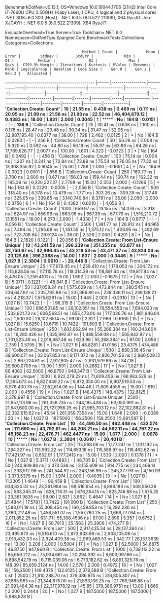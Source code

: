 
BenchmarkDotNet=v0.13.1, OS=Windows 10.0.19044.1706 (21H2)
Intel Core i7-7660U CPU 2.50GHz (Kaby Lake), 1 CPU, 4 logical and 2 physical cores
.NET SDK=6.0.300
  [Host]     : .NET 6.0.5 (6.0.522.21309), X64 RyuJIT
  Job-XJCAYH : .NET 6.0.5 (6.0.522.21309), X64 RyuJIT

EvaluateOverhead=True  Server=True  Toolchain=.NET 6.0  
Namespace=DotNetTips.Spargine.Core.BenchmarkTests.Collections  Categories=Collections  

                                       Method | Count |             Mean |          Error |         StdDev |        StdErr |              Min |               Q1 |           Median |               Q3 |              Max |          Op/s |  CI99.9% Margin | Iterations | Kurtosis | MValue | Skewness | Rank | LogicalGroup | Baseline | Code Size |    Gen 0 |    Gen 1 |    Gen 2 |   Allocated |
--------------------------------------------- |------ |-----------------:|---------------:|---------------:|--------------:|-----------------:|-----------------:|-----------------:|-----------------:|-----------------:|--------------:|----------------:|-----------:|---------:|-------:|---------:|-----:|------------- |--------- |----------:|---------:|---------:|---------:|------------:|
                   **'Collection.Create: Count'** |    **10** |         **21.55 ns** |       **0.438 ns** |       **0.469 ns** |      **0.111 ns** |         **20.95 ns** |         **21.09 ns** |         **21.56 ns** |         **21.93 ns** |         **22.52 ns** | **46,404,879.12** |       **0.4383 ns** |      **18.00** |    **1.831** |  **2.000** |   **0.3045** |    **1** |            ***** |       **No** |     **164 B** |   **0.0151** |        **-** |        **-** |       **136 B** |
                   'Collection.Create: Count' |    25 |         30.41 ns |       0.638 ns |       1.100 ns |      0.178 ns |         28.47 ns |         29.48 ns |         30.34 ns |         31.47 ns |         32.06 ns | 32,887,195.46 |       0.6377 ns |      38.00 |    1.728 |  2.462 |   0.0125 |    2 |            * |       No |     164 B |   0.0283 |        - |        - |       256 B |
                   'Collection.Create: Count' |    50 |         56.28 ns |       2.008 ns |       5.920 ns |      0.592 ns |         44.80 ns |         50.18 ns |         55.97 ns |         62.86 ns |         64.26 ns | 17,769,626.77 |       2.0077 ns |     100.00 |    1.601 |  4.323 |  -0.0723 |    3 |            * |       No |     164 B |   0.0492 |        - |        - |       456 B |
                   'Collection.Create: Count' |   100 |         75.14 ns |       0.904 ns |       1.207 ns |      0.241 ns |         72.84 ns |         73.89 ns |         75.54 ns |         76.05 ns |         77.32 ns | 13,308,355.92 |       0.9045 ns |      25.00 |    1.789 |  2.000 |  -0.1651 |    4 |            * |       No |     164 B |   0.0923 |   0.0001 |        - |       856 B |
                   'Collection.Create: Count' |   250 |        160.77 ns |       2.780 ns |       2.600 ns |      0.671 ns |        156.03 ns |        159.44 ns |        160.74 ns |        162.32 ns |        165.29 ns |  6,220,227.37 |       2.7798 ns |      15.00 |    2.053 |  2.000 |  -0.1266 |    5 |            * |       No |     164 B |   0.2220 |   0.0005 |        - |     2,056 B |
                   'Collection.Create: Count' |   500 |        318.40 ns |       6.378 ns |      10.479 ns |      1.771 ns |        303.26 ns |        309.39 ns |        317.46 ns |        325.05 ns |        339.65 ns |  3,140,740.84 |       6.3781 ns |      35.00 |    2.050 |  2.000 |   0.3756 |    6 |            * |       No |     164 B |   0.4382 |   0.0010 |        - |     4,056 B |
                   'Collection.Create: Count' |  1000 |        659.97 ns |      13.155 ns |      14.076 ns |      3.318 ns |        624.97 ns |        656.96 ns |        663.96 ns |        667.39 ns |        677.79 ns |  1,515,210.72 |      13.1551 ns |      18.00 |    4.273 |  2.000 |  -1.4330 |    7 |            * |       No |     164 B |   0.8717 |        - |        - |     8,056 B |
                   'Collection.Create: Count' |  2500 |      1,381.77 ns |      26.912 ns |      44.965 ns |      7.494 ns |      1,295.69 ns |      1,351.55 ns |      1,375.12 ns |      1,406.95 ns |      1,492.69 ns |    723,708.94 |      26.9124 ns |      36.00 |    2.526 |  2.000 |   0.4201 |    8 |            * |       No |     164 B |   2.1820 |   0.1221 |        - |    20,056 B |
 **'Collection.Create: From List-Ensure Unique'** |    **10** |     **43,241.59 ns** |     **396.239 ns** |     **351.255 ns** |     **93.877 ns** |     **42,750.67 ns** |     **42,986.45 ns** |     **43,218.53 ns** |     **43,471.37 ns** |     **43,824.04 ns** |     **23,125.88** |     **396.2388 ns** |      **14.00** |    **1.637** |  **2.000** |   **0.3446** |    **9** |            ***** |       **No** |   **1,027 B** |   **2.3804** |   **0.0610** |        **-** |    **20,449 B** |
 'Collection.Create: From List-Ensure Unique' |    25 |    117,979.45 ns |   1,259.410 ns |   1,178.053 ns |    304.172 ns |    115,828.56 ns |    117,115.78 ns |    118,014.39 ns |    118,891.64 ns |    119,817.84 ns |      8,476.05 |   1,259.4101 ns |      15.00 |    1.692 |  2.000 |  -0.1675 |   12 |            * |       No |   1,027 B |   5.3711 |   0.1221 |        - |    48,841 B |
 'Collection.Create: From List-Ensure Unique' |    50 |    237,058.24 ns |   1,575.629 ns |   1,473.844 ns |    380.545 ns |    234,647.92 ns |    235,792.88 ns |    237,366.80 ns |    238,336.11 ns |    239,138.21 ns |      4,218.37 |   1,575.6291 ns |      15.00 |    1.445 |  2.000 |  -0.2310 |   13 |            * |       No |   1,027 B |  10.7422 |        - |        - |    96,315 B |
 'Collection.Create: From List-Ensure Unique' |   100 |    666,531.85 ns |  26,102.651 ns |  76,554.558 ns |  7,694.023 ns |    533,621.73 ns |    606,568.51 ns |    655,473.00 ns |    717,026.76 ns |    881,946.04 ns |      1,500.30 |  26,102.6514 ns |      99.00 |    2.821 |  2.966 |   0.6160 |   15 |            * |       No |   1,027 B |  15.6250 |  13.6719 |  10.7422 |   191,603 B |
 'Collection.Create: From List-Ensure Unique' |   250 |  1,602,662.94 ns |  55,268.384 ns | 160,343.604 ns | 16,280.426 ns |  1,335,992.87 ns |  1,488,559.08 ns |  1,565,842.87 ns |  1,701,525.49 ns |  2,019,467.48 ns |        623.96 |  55,268.3841 ns |      97.00 |    2.656 |  2.759 |   0.5795 |   16 |            * |       No |   1,027 B |  48.8281 |  41.0156 |  23.4375 |   474,486 B |
 'Collection.Create: From List-Ensure Unique' |   500 |  2,880,336.45 ns |  39,600.071 ns |  33,067.853 ns |  9,171.372 ns |  2,826,701.56 ns |  2,860,028.12 ns |  2,867,224.61 ns |  2,917,905.47 ns |  2,931,979.69 ns |        347.18 |  39,600.0709 ns |      13.00 |    1.591 |  2.000 |   0.2682 |   17 |            * |       No |   1,027 B |  66.4063 |  62.5000 |  46.8750 |   948,347 B |
 'Collection.Create: From List-Ensure Unique' |  1000 |  6,922,279.22 ns |  71,609.456 ns |  66,983.529 ns | 17,295.073 ns |  6,827,649.22 ns |  6,872,350.00 ns |  6,907,519.53 ns |  6,978,400.78 ns |  7,052,614.06 ns |        144.46 |  71,609.4556 ns |      15.00 |    1.819 |  2.000 |   0.4556 |   19 |            * |       No |   1,027 B | 148.4375 | 148.4375 | 132.8125 | 2,378,997 B |
 'Collection.Create: From List-Ensure Unique' |  2500 | 21,957,113.96 ns | 261,059.735 ns | 244,195.438 ns | 63,050.991 ns | 21,547,600.00 ns | 21,727,956.25 ns | 21,965,703.12 ns | 22,102,882.81 ns | 22,332,615.62 ns |         45.54 | 261,059.7353 ns |      15.00 |    1.648 |  2.000 |  -0.0089 |   20 |            * |       No |   1,027 B | 187.5000 | 156.2500 | 156.2500 | 5,991,597 B |
               **'Collection.Create: From List'** |    **10** |     **44,490.50 ns** |     **462.448 ns** |     **432.574 ns** |    **111.690 ns** |     **43,792.81 ns** |     **44,208.21 ns** |     **44,562.11 ns** |     **44,797.22 ns** |     **45,158.23 ns** |     **22,476.71** |     **462.4477 ns** |      **15.00** |    **1.677** |  **2.000** |  **-0.0678** |   **10** |            ***** |       **No** |   **1,027 B** |   **2.3804** |   **0.0610** |        **-** |    **20,401 B** |
               'Collection.Create: From List' |    25 |    115,568.06 ns |   1,177.241 ns |   1,101.192 ns |    284.327 ns |    113,992.22 ns |    114,653.18 ns |    115,586.97 ns |    116,462.62 ns |    117,421.97 ns |      8,652.91 |   1,177.2413 ns |      15.00 |    1.533 |  2.000 |   0.1378 |   11 |            * |       No |   1,027 B |   5.3711 |   0.4883 |        - |    48,705 B |
               'Collection.Create: From List' |    50 |    240,909.98 ns |   3,373.538 ns |   3,155.609 ns |    814.775 ns |    234,469.14 ns |    238,512.96 ns |    241,544.92 ns |    243,156.96 ns |    245,377.93 ns |      4,150.93 |   3,373.5379 ns |      15.00 |    1.974 |  2.000 |  -0.4035 |   13 |            * |       No |   1,027 B |  11.2305 |   1.4648 |        - |    96,459 B |
               'Collection.Create: From List' |   100 |    634,820.02 ns |  23,361.984 ns |  68,516.654 ns |  6,886.183 ns |    508,950.39 ns |    583,345.31 ns |    628,716.31 ns |    676,354.15 ns |    825,746.88 ns |      1,575.25 |  23,361.9835 ns |      99.00 |    2.821 |  3.862 |   0.4647 |   14 |            * |       No |   1,027 B |  21.4844 |  17.5781 |  10.7422 |   191,000 B |
               'Collection.Create: From List' |   250 |  1,583,011.19 ns |  55,308.454 ns | 160,459.853 ns | 16,292.230 ns |  1,360,217.48 ns |  1,458,551.07 ns |  1,557,760.25 ns |  1,666,777.64 ns |  2,011,852.25 ns |        631.71 |  55,308.4536 ns |      97.00 |    2.899 |  5.357 |   0.6752 |   16 |            * |       No |   1,027 B |  50.7813 |  35.1563 |  25.3906 |   474,277 B |
               'Collection.Create: From List' |   500 |  2,917,435.34 ns |  28,137.364 ns |  23,495.973 ns |  6,516.610 ns |  2,872,933.98 ns |  2,908,105.08 ns |  2,913,432.03 ns |  2,924,409.38 ns |  2,969,469.53 ns |        342.77 |  28,137.3639 ns |      13.00 |    3.208 |  2.000 |   0.5004 |   17 |            * |       No |   1,027 B |  62.5000 |  54.6875 |  46.8750 |   947,860 B |
               'Collection.Create: From List' |  1000 |  6,739,112.22 ns |  85,659.212 ns |  75,934.661 ns | 20,294.392 ns |  6,603,097.66 ns |  6,698,542.19 ns |  6,715,039.06 ns |  6,773,182.62 ns |  6,891,325.78 ns |        148.39 |  85,659.2124 ns |      14.00 |    2.578 |  2.000 |   0.4972 |   18 |            * |       No |   1,027 B | 156.2500 | 148.4375 | 132.8125 | 2,379,588 B |
               'Collection.Create: From List' |  2500 | 21,810,288.70 ns | 379,386.975 ns | 316,805.307 ns | 87,865.983 ns | 21,344,675.00 ns | 21,593,106.25 ns | 21,769,946.88 ns | 21,991,484.38 ns | 22,317,978.12 ns |         45.85 | 379,386.9751 ns |      13.00 |    1.666 |  2.000 |   0.2444 |   20 |            * |       No |   1,027 B | 187.5000 | 187.5000 | 187.5000 | 5,988,828 B |
